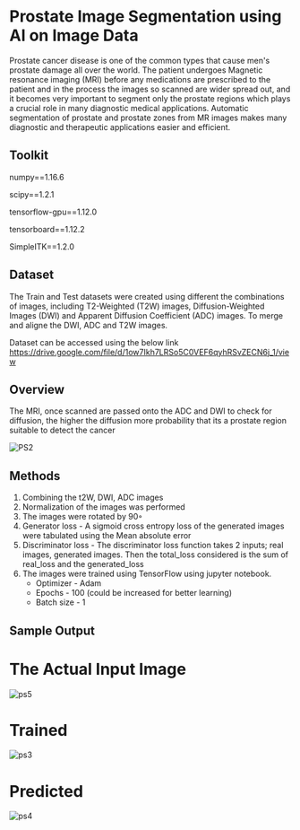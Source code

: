 
# Prostate Image Segmentation using AI on Image Data

Prostate cancer disease is one of the common types that cause men's prostate damage all over the world. The patient undergoes  Magnetic resonance imaging (MRI) before any medications are prescribed to the patient and in the process the images so scanned are wider spread out, and it becomes very important to segment only the prostate regions which plays a crucial role in many diagnostic medical applications. Automatic segmentation of prostate and prostate zones from MR images makes many diagnostic and therapeutic applications easier and efficient.


## Toolkit

numpy==1.16.6

scipy==1.2.1

tensorflow-gpu==1.12.0

tensorboard==1.12.2

SimpleITK==1.2.0
## Dataset

The Train and Test datasets were created using different the combinations of images, including T2-Weighted (T2W) images, Diffusion-Weighted Images (DWI) and Apparent Diffusion Coefficient (ADC) images. To merge and aligne the DWI, ADC and T2W images.

Dataset can be accessed using the below link
https://drive.google.com/file/d/1ow7Ikh7LRSo5C0VEF6qyhRSvZECN6j_1/view
## Overview

The MRI, once scanned are passed onto the ADC and DWI to check for diffusion, the higher the diffusion more probability that its a prostate region suitable to detect the cancer

![PS2](https://user-images.githubusercontent.com/65388338/183240248-ef016054-1363-4db7-a6f4-5d491cc77009.png)


## Methods

1. Combining the t2W, DWI, ADC images 
2. Normalization of the images was performed
3. The images were rotated by 90◦
4. Generator loss - A sigmoid cross entropy loss of the generated images were tabulated using the Mean absolute error
5. Discriminator loss - The discriminator loss function takes 2 inputs; real images, generated images. Then the total_loss considered is the sum of real_loss and the generated_loss 
6. The images were trained using TensorFlow using jupyter notebook.
    * Optimizer - Adam
    * Epochs    - 100 (could be increased for better learning)
    * Batch size - 1


## Sample Output

# The Actual Input Image
![ps5](https://user-images.githubusercontent.com/65388338/183256349-38be7768-4ca8-49e7-a7b9-a79df53b4312.png)

# Trained
![ps3](https://user-images.githubusercontent.com/65388338/183256365-c457f42c-134a-48be-8575-70ad2df63889.png)

# Predicted
![ps4](https://user-images.githubusercontent.com/65388338/183256380-ff090d08-ff42-4e4b-a02c-c57ce52758aa.png)
